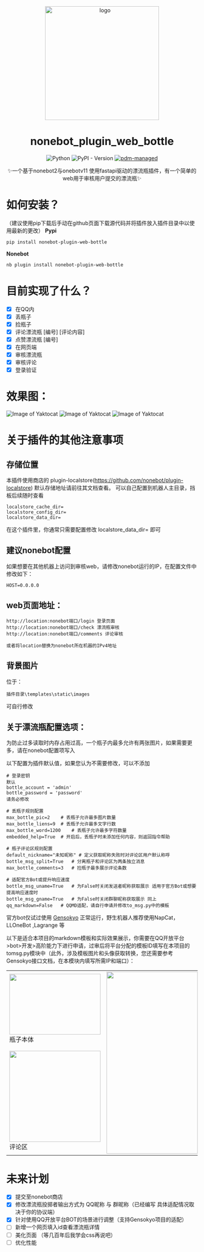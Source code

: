<!-- markdownlint-disable MD033 MD036 MD041  -->
<div align="center">
  <a href="https://v2.nonebot.dev/store">
    <img src="./img/NoneBotPlugin.png" width="300" alt="logo" />
  </a>


# nonebot_plugin_web_bottle
![Python](https://img.shields.io/badge/Python-3.9+-blue.svg)
![PyPI - Version](https://img.shields.io/pypi/v/nonebot-plugin-web-bottle)
[![pdm-managed](https://img.shields.io/endpoint?url=https%3A%2F%2Fcdn.jsdelivr.net%2Fgh%2Fpdm-project%2F.github%2Fbadge.json)](https://pdm-project.org)

✨一个基于nonebot2与onebotv11 使用fastapi驱动的漂流瓶插件，有一个简单的web用于审核用户提交的漂流瓶✨


</div>


# 如何安装？
（建议使用pip下载后手动在github页面下载源代码并将插件放入插件目录中以使用最新的更改）
**Pypi**
```bash
pip install nonebot-plugin-web-bottle
```

**Nonebot**
```bash
nb plugin install nonebot-plugin-web-bottle
```

# 目前实现了什么？
- [x] 在QQ内
- [x] 丢瓶子
- [x] 捡瓶子
- [x] 评论漂流瓶 [编号] [评论内容]
- [x] 点赞漂流瓶 [编号]
- [x] 在网页端
- [x] 审核漂流瓶
- [x] 审核评论
- [x] 登录验证

# 效果图：
![Image of Yaktocat](https://raw.githubusercontent.com/luosheng520qaq/nonebot-plugin-web-bottle/refs/heads/master/B66FEE6EE4B550CF930CF48FFB9EDC0D.png)
![Image of Yaktocat](https://github.com/luosheng520qaq/nonebot_plugin_web_bottle/blob/master/example/bottles.png)
![Image of Yaktocat](https://github.com/luosheng520qaq/nonebot_plugin_web_bottle/blob/master/example/comments.png)
# 关于插件的其他注意事项
## 存储位置
本插件使用商店的 plugin-localstore(https://github.com/nonebot/plugin-localstore)
默认存储地址请前往其文档查看。
可以自己配置到机器人主目录，挡板后续随时查看
```
localstore_cache_dir=   
localstore_config_dir=
localstore_data_dir=
```
在这个插件里，你通常只需要配置修改 localstore_data_dir=  即可

## 建议nonebot配置
如果想要在其他机器上访问到审核web，请修改nonebot运行的IP，在配置文件中修改如下：

```
HOST=0.0.0.0
```

## web页面地址：
```
http://location:nonebot端口/login 登录页面
http://location:nonebot端口/check 漂流瓶审核
http://location:nonebot端口/comments 评论审核

或者将location替换为nonebot所在机器的IPv4地址
```
## 背景图片
位于：
```
插件目录\templates\static\images
```
可自行修改
## 关于漂流瓶配置选项：
为防止过多读取时内存占用过高，一个瓶子内最多允许有两张图片，如果需要更多，请在nonebot配置项写入 

以下配置为插件默认值，如果您认为不需要修改，可以不添加
```
# 登录密钥
默认
bottle_account = 'admin'
bottle_password = 'password'
请务必修改

# 丢瓶子规则配置
max_bottle_pic=2    # 丢瓶子允许最多图片数量
max_bottle_liens=9  # 丢瓶子允许最多文字行数
max_bottle_word=1200    # 丢瓶子允许最多字符数量
embedded_help=True  # 开启后，丢瓶子时未添加任何内容，则返回指令帮助

# 瓶子评论区规则配置
default_nickname="未知昵称" # 定义获取昵称失败时对评论区用户默认称呼
bottle_msg_split=True   # 分离瓶子和评论区为两条独立消息
max_bottle_comments=3   # 捡瓶子最多展示评论条数

# 适配官方Bot或提升响应速度
bottle_msg_uname=True   # 为False时关闭发送者昵称获取展示 适用于官方Bot或想要提高响应速度时
bottle_msg_gname=True   # 为False时关闭群聊昵称获取展示 同上
qq_markdown=False   # QQMD适配，请自行申请并修改to_msg.py中的模板
```

官方bot仅试过使用 [Gensokyo](https://github.com/Hoshinonyaruko/Gensokyo) 正常运行，野生机器人推荐使用NapCat，LLOneBot ,Lagrange 等

以下是适合本项目的markdown模板和实际效果展示，你需要在QQ开放平台>bot>开发>高阶能力下进行申请，过审后将平台分配的模板ID填写在本项目的tomsg.py模块中（此外，涉及模板图片和头像获取转换，您还需要参考Gensokyo接口文档，在本模块内填写所需IP和端口）：
<table>
  <tr>
    <td>
      <img src="https://github.com/youlanan/nonebot-plugin-web-bottle/blob/master/example/md02.png" width="240" height="160">
      <br>瓶子本体
    </td>
    <td rowspan="2"><img src="https://github.com/youlanan/nonebot-plugin-web-bottle/blob/master/example/md03.jpg" width="240" height="480"></td>
  </tr>
  <tr>
    <td>
      <img src="https://github.com/youlanan/nonebot-plugin-web-bottle/blob/master/example/md01.png" width="240" height="240">
      <br>评论区
    </td>
  </tr>
</table>




# 未来计划
- [x] 提交至nonebot商店 
- [x] 修改漂流瓶投掷者输出方式为 QQ昵称 与 群昵称（已经编写 具体适配情况取决于你的协议端）
- [x] 针对使用QQ开放平台BOT的场景进行调整（支持Gensokyo项目的适配）
- [ ] 新增一个网页填入id查看漂流瓶详情
- [ ] 美化页面 （等几百年后我学会css再说吧）
- [ ] 优化性能
